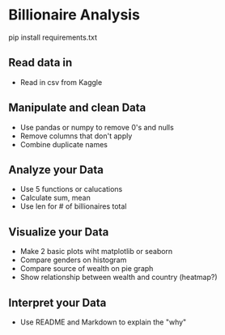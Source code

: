 # Billionaire Analysis
pip install requirements.txt

## Read data in
* Read in csv from Kaggle

## Manipulate and clean Data
* Use pandas or numpy to remove 0's and nulls
* Remove columns that don't apply
* Combine duplicate names


## Analyze your Data
* Use 5 functions or calucations
* Calculate sum, mean
* Use len for # of billionaires total


## Visualize your Data
* Make 2 basic plots wiht matplotlib or seaborn
* Compare genders on histogram
* Compare source of wealth on pie graph
* Show relationship between wealth and country (heatmap?)


## Interpret your Data
* Use README and Markdown to explain the "why"